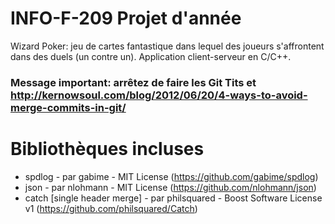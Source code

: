 # INFO-F-209 Projet d'année

Wizard Poker: jeu de cartes fantastique dans lequel des joueurs s'affrontent dans des duels (un contre un). Application client-serveur en C/C++.


### Message important: arrêtez de faire les Git Tits et http://kernowsoul.com/blog/2012/06/20/4-ways-to-avoid-merge-commits-in-git/


# Bibliothèques incluses
* spdlog - par gabime - MIT License (https://github.com/gabime/spdlog)
* json - par nlohmann - MIT License (https://github.com/nlohmann/json)
* catch [single header merge] - par philsquared - Boost Software License v1 (https://github.com/philsquared/Catch)
